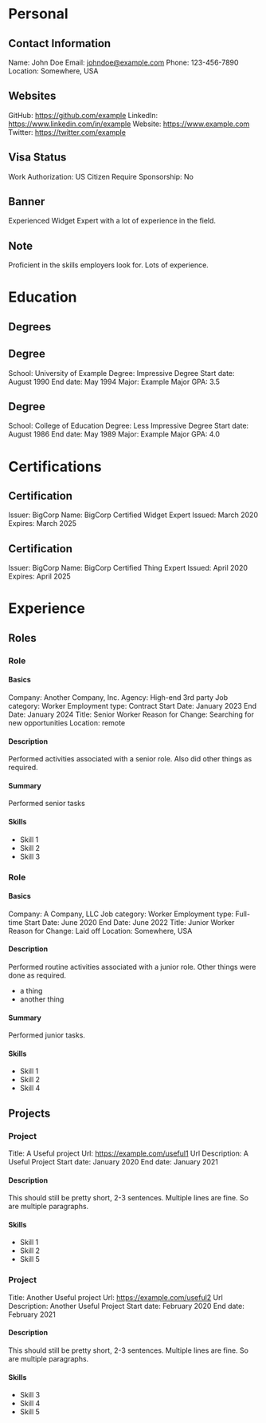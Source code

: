 
# Personal

## Contact Information

Name: John Doe
Email: johndoe@example.com
Phone: 123-456-7890
Location: Somewhere, USA

## Websites

GitHub: https://github.com/example
LinkedIn: https://www.linkedin.com/in/example
Website: https://www.example.com
Twitter: https://twitter.com/example

## Visa Status

Work Authorization: US Citizen
Require Sponsorship: No

## Banner

Experienced Widget Expert with a lot of experience in the field.

## Note

Proficient in the skills employers look for.
Lots of experience.

# Education

## Degrees

## Degree

School: University of Example
Degree: Impressive Degree
Start date: August 1990
End date: May 1994
Major: Example Major
GPA: 3.5

## Degree

School: College of Education
Degree: Less Impressive Degree
Start date: August 1986
End date: May 1989
Major: Example Major
GPA: 4.0

# Certifications

## Certification

Issuer: BigCorp
Name: BigCorp Certified Widget Expert
Issued: March 2020
Expires: March 2025

## Certification

Issuer: BigCorp
Name: BigCorp Certified Thing Expert
Issued: April 2020
Expires: April 2025

# Experience


## Roles

### Role

#### Basics

Company: Another Company, Inc.
Agency: High-end 3rd party
Job category: Worker
Employment type:  Contract
Start Date:  January 2023
End Date:  January 2024
Title:  Senior Worker
Reason for Change:  Searching for new opportunities
Location:  remote

#### Description

Performed activities associated with a senior role.
Also did other things as required.

#### Summary

Performed senior tasks

#### Skills

* Skill 1
* Skill 2
* Skill 3

### Role

#### Basics

Company: A Company, LLC
Job category: Worker
Employment type:  Full-time
Start Date:  June 2020
End Date:  June 2022
Title:  Junior Worker
Reason for Change:  Laid off
Location:  Somewhere, USA

#### Description

Performed routine activities associated with a junior role.
Other things were done as required.
* a thing
* another thing

#### Summary

Performed junior tasks.

#### Skills

* Skill 1
* Skill 2
* Skill 4

## Projects

### Project

Title: A Useful project
Url: https://example.com/useful1
Url Description: A Useful Project
Start date: January 2020
End date: January 2021

#### Description

This should still be pretty short, 2-3 sentences.
Multiple lines are fine.
So are multiple paragraphs.

#### Skills

* Skill 1<br/>
* Skill 2<br/>
* Skill 5<br/>

### Project

Title: Another Useful project
Url: https://example.com/useful2
Url Description: Another Useful Project
Start date: February 2020
End date: February 2021

#### Description

This should still be pretty short, 2-3 sentences.
Multiple lines are fine.
So are multiple paragraphs.

#### Skills

* Skill 3<br/>
* Skill 4<br/>
* Skill 5<br/>
